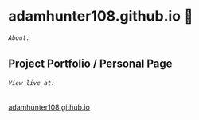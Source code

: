 # adamhunter108.github.io :briefcase:

###### `About:`
Project Portfolio / Personal Page
---
###### `View live at:`
[adamhunter108.github.io](https://adamhunter108.github.io)
